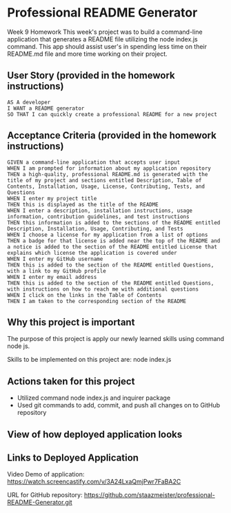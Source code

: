 # Professional README Generator
Week 9 Homework
This week's project was to build a command-line application that generates a README file utilizing the node index.js command. This app should assist user's in spending less time on their README.md file and more time working on their project.


## User Story (provided in the homework instructions)
```
AS A developer
I WANT a README generator
SO THAT I can quickly create a professional README for a new project

```
## Acceptance Criteria (provided in the homework instructions)
```
GIVEN a command-line application that accepts user input
WHEN I am prompted for information about my application repository
THEN a high-quality, professional README.md is generated with the title of my project and sections entitled Description, Table of Contents, Installation, Usage, License, Contributing, Tests, and Questions
WHEN I enter my project title
THEN this is displayed as the title of the README
WHEN I enter a description, installation instructions, usage information, contribution guidelines, and test instructions
THEN this information is added to the sections of the README entitled Description, Installation, Usage, Contributing, and Tests
WHEN I choose a license for my application from a list of options
THEN a badge for that license is added near the top of the README and a notice is added to the section of the README entitled License that explains which license the application is covered under
WHEN I enter my GitHub username
THEN this is added to the section of the README entitled Questions, with a link to my GitHub profile
WHEN I enter my email address
THEN this is added to the section of the README entitled Questions, with instructions on how to reach me with additional questions
WHEN I click on the links in the Table of Contents
THEN I am taken to the corresponding section of the README

```

## Why this project is important
The purpose of this project is apply our newly learned skills using command node js.

Skills to be implemented on this project are:
node index.js

## Actions taken for this project
- Utilized command node index.js and inquirer package
- Used git commands to add, commit, and push all changes on to GitHub repository

## View of how deployed application looks





## Links to Deployed Application
Video Demo of application: https://watch.screencastify.com/v/3A24LxaQmjPwr7FaBA2C

URL for GitHub repository: https://github.com/staazmeister/professional-README-Generator.git
